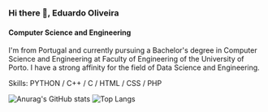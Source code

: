 ### Hi there 👋, Eduardo Oliveira
#### Computer Science and Engineering

I'm from Portugal and currently pursuing a Bachelor's degree in Computer Science and Engineering at Faculty of Engineering of the University of Porto. I have a strong affinity for the field of Data Science and Engineering. 

Skills: PYTHON / C++ / C / HTML / CSS / PHP 

![Anurag's GitHub stats](https://github-readme-stats.vercel.app/api?username=eduardooliveiraps&show_icons=true&theme=radical)
![Top Langs](https://github-readme-stats.vercel.app/api/top-langs/?username=eduardooliveirap&langs_count=8)

